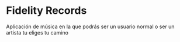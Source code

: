 # Fidelity Records
Aplicación de música en la que podrás ser un usuario normal o ser un artista tu eliges tu camino
